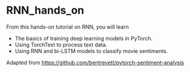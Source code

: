 # RNN_hands_on

From this hands-on tutorial on RNN, you will learn

- The basics of training deep learning models in PyTorch.
- Using TorchText to process text data.
- Using RNN and bi-LSTM models to classify movie sentiments.

Adapted from https://github.com/bentrevett/pytorch-sentiment-analysis

